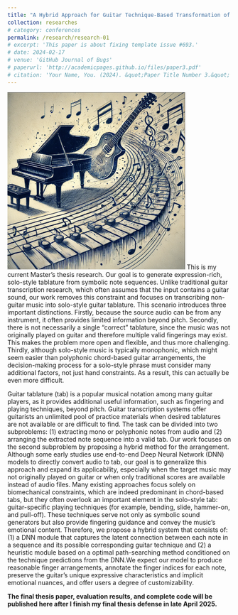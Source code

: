 ```yaml
---
title: "A Hybrid Approach for Guitar Technique-Based Transformation of Symbolic Notes into Solo-Style Tablature"
collection: researches
# category: conferences
permalink: /research/research-01
# excerpt: 'This paper is about fixing template issue #693.'
# date: 2024-02-17
# venue: 'GitHub Journal of Bugs'
# paperurl: 'http://academicpages.github.io/files/paper3.pdf'
# citation: 'Your Name, You. (2024). &quot;Paper Title Number 3.&quot; <i>GitHub Journal of Bugs</i>. 1(3).'
---
```

<img src="/images/gt_transcription.png" alt="transcription" width="400"/>  
This is my current Master’s thesis research. Our goal is to generate expression-rich, solo-style tablature from symbolic note sequences. Unlike traditional guitar transcription research, which often assumes that the input contains a guitar sound, our work removes this constraint and focuses on transcribing non-guitar music into solo-style guitar tablature. This scenario introduces three important distinctions.  Firstly, because the source audio can be from any instrument, it often provides limited information beyond pitch. Secondly, there is not necessarily a single “correct” tablature, since the music was not originally played on guitar and therefore multiple valid fingerings may exist. This makes the problem more open and flexible, and thus more challenging. Thirdly, although solo-style music is typically monophonic, which might seem easier than polyphonic chord-based guitar arrangements, the decision-making process for a solo-style phrase must consider many additional factors, not just hand constraints. As a result, this can actually be even more difficult.

<!-- ![tanscription](/images/gt_transcription.png) -->

Guitar tablature (tab) is a popular musical notation among many guitar players, as it provides additional useful information, such as fingering and playing techniques, beyond pitch. Guitar transcription systems offer guitarists an unlimited pool of practice materials when desired tablatures are not available or are difficult to find. The task can be divided into two subproblems: (1) extracting mono or polyphonic notes from audio and (2) arranging the extracted note sequence into a valid tab. Our work focuses on the second subproblem by proposing a hybrid method for the arrangement. Although some early studies use end-to-end Deep Neural Network
(DNN) models to directly convert audio to tab, our goal is to generalize this approach and expand its applicability, especially when the target music may not originally played on guitar or when only traditional scores are available instead of audio
files.
Many existing approaches focus solely on biomechanical constraints, which are indeed predominant in chord-based tabs, but they often overlook an important element in the solo-style tab: guitar-specific playing techniques (for example, bending, slide, hammer-on, and pull-off). These techniques serve not only as symbolic sound generators but also provide fingering guidance and convey the music’s emotional content. Therefore, we propose a hybrid system that consists of: (1) a DNN module that captures the latent connection between each note in a sequence and its possible corresponding guitar technique and (2) a heuristic module based on a optimal path-searching method conditioned on the technique predictions from the DNN.We expect our model to produce reasonable finger arrangements, annotate the
finger indices for each note, preserve the guitar’s unique expressive characteristics and implicit emotional nuances, and offer users a degree of customizability.

**The final thesis paper, evaluation results, and complete code will be published here after I finish my final thesis defense in late April 2025.**